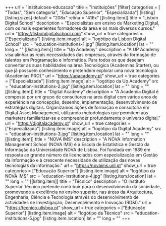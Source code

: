 +++
url = "instituicoes-educacao"
title = "Instituições"
[filter]
    categories = [
        "Todas",
        "Sem categoria",
        "Educação Superior",
        "Especializada"]
[listing]
    [listing.sizes]
        default = "208x"
        retina = "416x"
    [[listing.item]]
        title = "Lisbon Digital School"
        description = "Especialistas em ensino de Marketing Digital, com os mais experientes formadores da área e os mais diversos cursos."
        url = "https://lisbondigitalschool.com"
        show_url = true
        categories = ["Especializada"]
        [listing.item.image]
            alt = "logótipo da Lisbon Digital School"
            src = "education-institutions-1.jpg"
        [listing.item.location]
            lat = ""
            long = ""
    [[listing.item]]
        title = "Up Academy"
        description = "A UP Academy visa alinhar as reais necessidades das empresas, através da formação de talentos em Programação e Informática. Para todos os que desejam converter as suas habilidades na área Tecnológica (Academias Starter), ou que já possuem conhecimento e pretendem explorar uma nova tecnologia (Academias PRO)."
        url = "https://upacademy.pt"
        show_url = true
        categories = ["Especializada"]
        [listing.item.image]
            alt = "logótipo da Up Academy"
            src = "education-institutions-2.jpg"
        [listing.item.location]
            lat = ""
            long = ""
    [[listing.item]]
        title = "Digital Academy"
        description = "A Academia Digital é composta por um grupo de consultores na área digital com vários anos de experiência na concepção, desenho, implementação, desenvolvimento de estratégias digitais. Organizamos ações de formação e consultoria em Digital Asset Management, utilizando metodologias que permitem aos marketers familiarizar-se e compreender profundamente o universo digital."
        url = "https://digitalacademy.pt"
        show_url = true
        categories = ["Especializada"]
        [listing.item.image]
            alt = "logótipo da Digital Academy"
            src = "education-institutions-3.jpg"
        [listing.item.location]
            lat = ""
            long = ""
    [[listing.item]]
        title = "NOVA IMS"
        description = "A NOVA Information Management School (NOVA IMS) é a Escola de Estatística e Gestão da Informação da Universidade NOVA de Lisboa. Foi fundada em 1989 em resposta ao grande número de licenciados com especialização em Gestão da Informação e à crescente necessidade de utilização das novas tecnologias da informação."
        url = "https://novaims.unl.pt"
        show_url = true
        categories = ["Educação Superior"]
        [listing.item.image]
            alt = "logótipo da NOVA IMS"
            src = "education-institutions-4.jpg"
        [listing.item.location]
            lat = ""
            long = ""
    [[listing.item]]
        title = "Técnico"
        description = "O Instituto Superior Técnico pretende contribuir para o desenvolvimento da sociedade, promovendo a excelência no ensino superior, nas áreas da Arquitectura, Engenharia, Ciência e Tecnologia através do desenvolvimento de actividades de Investigação, Desenvolvimento e Inovação (RD&I)."
        url = "https://tecnico.ulisboa.pt"
        show_url = true
        categories = ["Educação Superior"]
        [listing.item.image]
            alt = "logótipo da Técnico"
            src = "education-institutions-5.jpg"
        [listing.item.location]
            lat = ""
            long = ""
+++